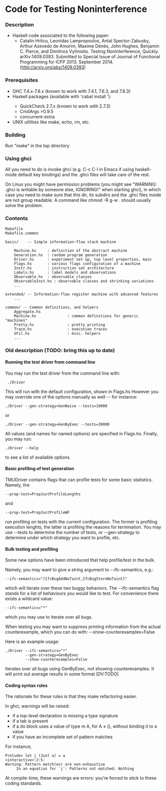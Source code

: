 
Code for Testing Noninterference
================================

### Description

- Haskell code associated to the following paper:
  - Catalin Hritcu, Leonidas Lampropoulos, Antal Spector-Zabusky, Arthur Azevedo de Amorim, Maxime Dénès, John Hughes, Benjamin C. Pierce, and Dimitrios Vytiniotis. Testing Noninterference, Quickly. arXiv:1409.0393. Submitted to Special Issue of Journal of Functional Programming for ICFP 2013. September 2014. (http://arxiv.org/abs/1409.0393)

### Prerequisites

- GHC 7.4.x-7.8.x (known to work with 7.4.1, 7.6.3, and 7.8.3)
- Haskell packages (available with 'cabal install <package>'):
  - QuickCheck 2.7.x (known to work with 2.7.3)
  - CmdArgs >0.9.5
  - concurrent-extra
- UNIX utilities like make, echo, rm, etc.

### Building

Run "make" in the top directory

### Using ghci

All you need to do is invoke ghci (e.g. C-c C-l in Emacs if using
haskell-mode default key bindings) and the .ghci files will take care
of the rest.

On Linux you might have permission problems (you might see "WARNING:
.ghci is writable by someone else, IGNORING!" when starting ghci), in
which case you need to make sure that this dir, its subdirs and the
.ghci files inside are not group readable. A command like
    chmod -R g-w .
should usually solve the problem.

### Contents

    Makefile
    Makefile.common

    basic/    -- Simple information-flow stack machine

        Machine.hs     : definition of the abstract machine
        Generation.hs  : random program generation
        Driver.hs      : experiment set up, top level properties, main
        Flags.hs       : various flags configuration of a machine
        Instr.hs       : instruction set architecture
        Labels.hs      : label models and observations
        Observable.hs  : observable classes
        ObservableInst.hs : observable classes and shrinking variations
        ...

    extended/ -- Information-flow register machine with advanced features
        ...

    common/ -- Common definitions, and helpers
        Aggregate.hs
        Machine.hs              : common definitions for generic "machines"
        Pretty.hs               : pretty printing
        Trace.hs                : execution traces
        Util.hs                 : misc. helpers
        ...

### Old description (TODO: bring this up to date)

#### Running the test driver from command line

You may run the test driver from the command line with:

     ./Driver

This will run with the default configuration, shown in Flags.hs
However you may override one of the options manually as well -- for
instance:

    ./Driver --gen-strategy=GenNaive --tests=10000

or

    ./Driver --gen-strategy=GenByExec --tests=30000

All values (and names for named options) are specified in Flags.hs. Finally,
you may run:

    ./Driver --help

to see a list of available options.

#### Basic profiling of test generation

TMUDriver contains flags that can profile tests for some
basic statistics. Namely, the

    --prop-test=PropJustProfileLengths

and

    --prop-test=PropJustProfileWF

run profiling on tests with the current configuration. The former is
profiling execution lenghts, the latter is profiling the reasons for
termination. You may use --tests to determine the number of tests,
or --gen-strategy to determine under which strategy you want to profile, etc.

#### Bulk testing and profiling

Some new options have been introduced that help profile/test in the bulk.

Namely, you may want to give a string argument to --ifc-semantics, e.g.:

    --ifc-semantics="[IfcBugAddNoTaint,IfcBugStoreNoTaint]"

which will iterate over these two buggy behaviors. The --ifc-semantics
flag stands for a list of behaviours you would like to test. For convenience
there exists a wildcard value:

    --ifc-semantics="*"

which you may use to iterate over all bugs.

When testing you may want to suppress printing information from the
actual counterexample, which you can do with:
    --show-counterexamples=False

Here is an example usage:

    ./Driver --ifc-semantics="*"
             --gen-strategy=GenByExec
             --show-counterexamples=False

Iterates over all bugs using GenByExec, not showing
counterexamples. It will print out average results in some format
[DV:TODO]

#### Coding syntax rules

The rationale for these rules is that they make refactoring easier.

In ghci, warnings will be raised:
- if a top-level declaration is missing a type signature
- if a tab is present
- if a do block uses a value of type m A, for A ≠ (), without binding
  it to a value
- if you have an incomplete set of pattern matches

For instance,

    Prelude> let j (Just a) = a
    <interactive>:2:5:
	Warning: Pattern match(es) are non-exhaustive
		 In an equation for `j': Patterns not matched: Nothing

At compile-time, these warnings are errors: you're forced to stick to
these coding standards.
